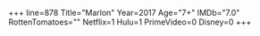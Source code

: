 +++
line=878
Title="Marlon"
Year=2017
Age="7+"
IMDb="7.0"
RottenTomatoes=""
Netflix=1
Hulu=1
PrimeVideo=0
Disney=0
+++

